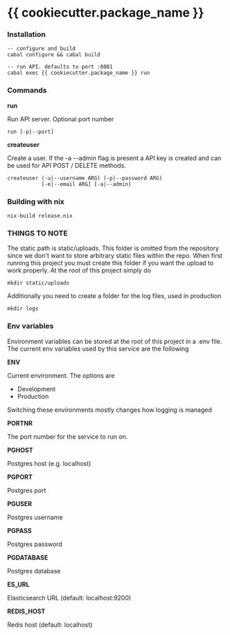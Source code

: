 {{ cookiecutter.package_name }}
===

### Installation

    -- configure and build
    cabal configure && cabal build

    -- run API. defaults to port :8081
    cabal exec {{ cookiecutter.package_name }} run

### Commands

**run**

Run API server. Optional port number
    
    run [-p|--port] 
    
**createuser**

Create a user. If the -a --admin flag is present
a API key is created and can be used for API
POST / DELETE methods.

    createuser (-u|--username ARG) (-p|--password ARG)
               [-e|--email ARG] [-a|--admin]


### Building with nix

    nix-build release.nix

### THINGS TO NOTE

The static path is static/uploads. This folder is omitted
from the repository since we don't want to store arbitrary
static files within the repo. When first running this project
you must create this folder if you want the upload to work properly. 
At the root of this project simply do

    mkdir static/uploads

Additionally you need to create a folder for the log files, used in production

    mkdir logs

### Env variables

Environment variables can be stored at the root of this project in a .env file. The current env variables used by this service are the following

**ENV**

Current environment. The options are

- Development
- Production

Switching these environments mostly changes how logging is managed

**PORTNR**

The port number for the service to run on. 

**PGHOST**

Postgres host (e.g. localhost)

**PGPORT**

Postgres port

**PGUSER**

Postgres username

**PGPASS**

Postgres password

**PGDATABASE**

Postgres database

**ES_URL**

Elasticsearch URL (default: localhost:9200)

**REDIS_HOST**

Redis host (default: localhost)
